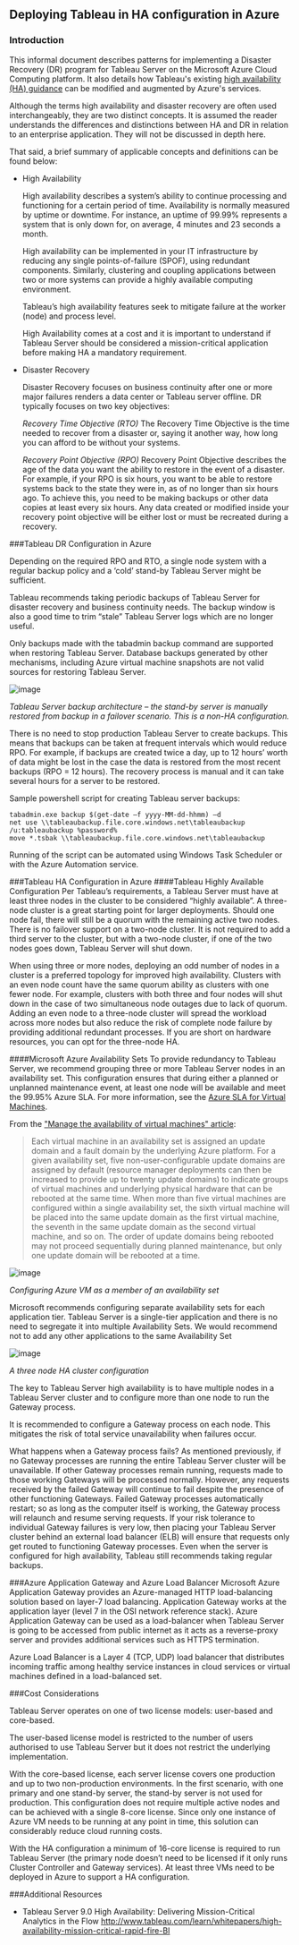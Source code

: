 ## Deploying Tableau in HA configuration in Azure
### Introduction
This informal document describes patterns for implementing a Disaster Recovery (DR) program for Tableau Server on the Microsoft Azure Cloud Computing platform. It also details how Tableau's existing [high availability (HA) guidance](https://onlinehelp.tableau.com/v10.0/server/en-us/help.htm#distrib_ha_intro.htm) can be modified and augmented by Azure's services.

Although the terms high availability and disaster recovery are often used interchangeably, they are two distinct concepts. It is assumed the reader understands the differences and distinctions between HA and DR in relation to an enterprise application. They will not be discussed in depth here.

That said, a brief summary of applicable concepts and definitions can be found below:

- High Availability

   High availability describes a system’s ability to continue processing and functioning for a certain period of time. Availability is normally measured by uptime or downtime. For instance, an uptime of 99.99% represents a system that is only down for, on average, 4 minutes and 23 seconds a month.

   High availability can be implemented in your IT infrastructure by reducing any single points-of-failure (SPOF), using redundant components. Similarly, clustering and coupling applications between two or more systems can provide a highly available computing environment.

   Tableau’s high availability features seek to mitigate failure at the worker (node) and process level.
   
   High Availability comes at a cost and it is important to understand if Tableau Server should be considered a mission-critical application before making HA a mandatory requirement.

- Disaster Recovery

   Disaster Recovery focuses on business continuity after one or more major failures renders a data center or Tableau server offline. DR typically focuses on two key objectives:

   *Recovery Time Objective (RTO)* The Recovery Time Objective is the time needed to recover from a disaster or, saying it another way, how long you can afford to be without your systems.

   *Recovery Point Objective (RPO)* Recovery Point Objective describes the age of the data you want the ability to restore in the event of a disaster. For example, if your RPO is six hours, you want to be able to restore systems back to the state they were in, as of no longer than six hours ago. To achieve this, you need to be making backups or other data copies at least every six hours. Any data created or modified inside your recovery point objective will be either lost or must be recreated during a recovery.

###Tableau DR Configuration in Azure

Depending on the required RPO and RTO, a single node system with a regular backup policy and a ‘cold’ stand-by Tableau Server might be sufficient.

Tableau recommends taking periodic backups of Tableau Server for disaster recovery and business continuity needs. The backup window is also a good time to trim “stale” Tableau Server logs which are no longer useful.

Only backups made with the tabadmin backup command are supported when restoring Tableau Server. Database backups generated by other mechanisms, including Azure virtual machine snapshots are not valid sources for restoring Tableau Server.

![image](https://cloud.githubusercontent.com/assets/9513594/18582965/ce61ec02-7bff-11e6-83e6-7c0ac49c9620.png)

*Tableau Server backup architecture – the stand-by server is manually restored from backup in a failover scenario. This is a non-HA configuration.*

There is no need to stop production Tableau Server to create backups. This means that backups can be taken at frequent intervals which would reduce RPO. For example, if backups are created twice a day, up to 12 hours’ worth of data might be lost in the case the data is restored from the most recent backups (RPO = 12 hours). The recovery process is manual and it can take several hours for a server to be restored.

Sample powershell script for creating Tableau server backups:
```
tabadmin.exe backup $(get-date –f yyyy-MM-dd-hhmm) –d
net use \\tableaubackup.file.core.windows.net\tableaubackup /u:tableaubackup %password%
move *.tsbak \\tableaubackup.file.core.windows.net\tableaubackup
```
Running of the script can be automated using Windows Task Scheduler or with the Azure Automation service.

###Tableau HA Configuration in Azure
####Tableau Highly Available Configuration
Per Tableau’s requirements, a Tableau Server must have at least three nodes in the cluster to be considered “highly available”. A three-node cluster is a great starting point for larger deployments. Should one node fail, there will still be a quorum with the remaining active two nodes. There is no failover support on a two-node cluster. It is not required to add a third server to the cluster, but with a two-node cluster, if one of the two nodes goes down, Tableau Server will shut down.

When using three or more nodes, deploying an odd number of nodes in a cluster is a preferred topology for improved high availability. Clusters with an even node count have the same quorum ability as clusters with one fewer node. For example, clusters with both three and four nodes will shut down in the case of two simultaneous node outages due to lack of quorum. Adding an even node to a three-node cluster will spread the workload across more nodes but also reduce the risk of complete node failure by providing additional redundant processes. If you are short on hardware resources, you can opt for the three-node HA.

####Microsoft Azure Availability Sets
To provide redundancy to Tableau Server, we recommend grouping three or more Tableau Server nodes in an availability set. This configuration ensures that during either a planned or unplanned maintenance event, at least one node will be available and meet the 99.95% Azure SLA. For more information, see the [Azure SLA for Virtual Machines](https://azure.microsoft.com/en-gb/support/legal/sla/virtual-machines/v1_0/).

From the ["Manage the availability of virtual machines" article](https://azure.microsoft.com/en-gb/documentation/articles/virtual-machines-windows-manage-availability/): 
>Each virtual machine in an availability set is assigned an update domain and a fault domain by the underlying Azure platform. For a given availability set, five non-user-configurable update domains are assigned by default (resource manager deployments can then be increased to provide up to twenty update domains) to indicate groups of virtual machines and underlying physical hardware that can be rebooted at the same time. When more than five virtual machines are configured within a single availability set, the sixth virtual machine will be placed into the same update domain as the first virtual machine, the seventh in the same update domain as the second virtual machine, and so on. The order of update domains being rebooted may not proceed sequentially during planned maintenance, but only one update domain will be rebooted at a time.

![image](https://cloud.githubusercontent.com/assets/9513594/18582905/5ca90a00-7bff-11e6-923f-28487a400803.png)

*Configuring Azure VM as a member of an availability set*

Microsoft recommends configuring separate availability sets for each application tier. Tableau Server is a single-tier application and there is no need to segregate it into multiple Availability Sets. We would recommend not to add any other applications to the same Availability Set

![image](https://cloud.githubusercontent.com/assets/9513594/18583016/17971b9a-7c00-11e6-8c5d-c235590db344.png)

*A three node HA cluster configuration*

The key to Tableau Server high availability is to have multiple nodes in a Tableau Server cluster and to configure more than one node to run the Gateway process.

It is recommended to configure a Gateway process on each node. This mitigates the risk of total service unavailability when failures occur.

What happens when a Gateway process fails? As mentioned previously, if no Gateway processes are running the entire Tableau Server cluster will be unavailable. If other Gateway processes remain running, requests made to those working Gateways will be processed normally. However, any requests received by the failed Gateway will continue to fail despite the presence of other functioning Gateways. Failed Gateway processes automatically restart; so as long as the computer itself is working, the Gateway process will relaunch and resume serving requests. If your risk tolerance to individual Gateway failures is very low, then placing your Tableau Server cluster behind an external load balancer (ELB) will ensure that requests only get routed to functioning Gateway processes. Even when the server is configured for high availability, Tableau still recommends taking regular backups.

###Azure Application Gateway and Azure Load Balancer
Microsoft Azure Application Gateway provides an Azure-managed HTTP load-balancing solution based on layer-7 load balancing. Application Gateway works at the application layer (level 7 in the OSI network reference stack). Azure Application Gateway can be used as a load-balancer when Tableau Server is going to be accessed from public internet as it acts as a reverse-proxy server and provides additional services such as HTTPS termination.

Azure Load Balancer is a Layer 4 (TCP, UDP) load balancer that distributes incoming traffic among healthy service instances in cloud services or virtual machines defined in a load-balanced set.

###Cost Considerations

Tableau Server operates on one of two license models: user-based and core-based.

The user-based license model is restricted to the number of users authorised to use Tableau Server but it does not restrict the underlying implementation.

With the core-based license, each server license covers one production and up to two non-production environments. In the first scenario, with one primary and one stand-by server, the stand-by server is not used for production. This configuration does not require multiple active nodes and can be achieved with a single 8-core license. Since only one instance of Azure VM needs to be running at any point in time, this solution can considerably reduce cloud running costs.

With the HA configuration a minimum of 16-core license is required to run Tableau Server (the primary node doesn’t need to be licensed if it only runs Cluster Controller and Gateway services). At least three VMs need to be deployed in Azure to support a HA configuration.

###Additional Resources

- Tableau Server 9.0 High Availability: Delivering Mission-Critical Analytics in the Flow
   http://www.tableau.com/learn/whitepapers/high-availability-mission-critical-rapid-fire-BI

